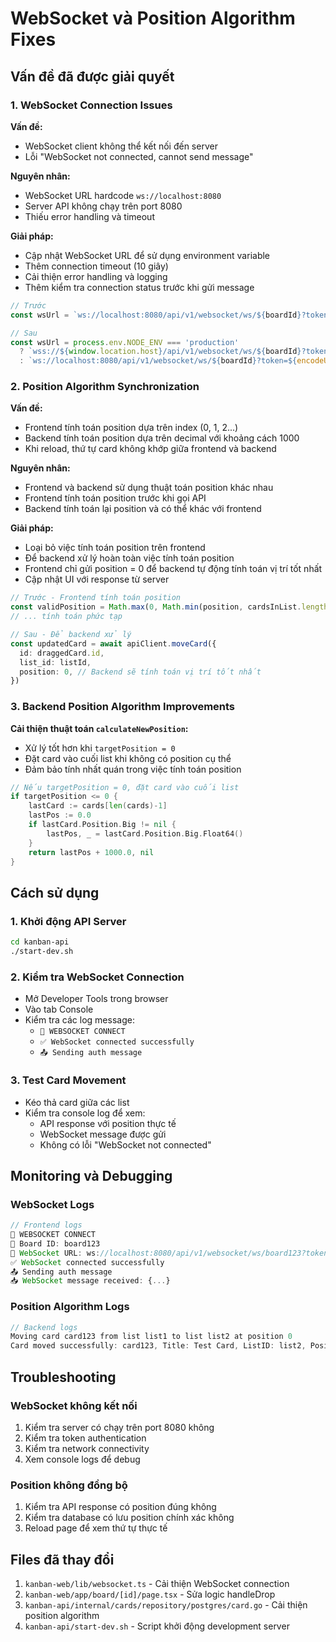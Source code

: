 # WebSocket và Position Algorithm Fixes

## Vấn đề đã được giải quyết

### 1. WebSocket Connection Issues

**Vấn đề:**
- WebSocket client không thể kết nối đến server
- Lỗi "WebSocket not connected, cannot send message"

**Nguyên nhân:**
- WebSocket URL hardcode `ws://localhost:8080`
- Server API không chạy trên port 8080
- Thiếu error handling và timeout

**Giải pháp:**
- Cập nhật WebSocket URL để sử dụng environment variable
- Thêm connection timeout (10 giây)
- Cải thiện error handling và logging
- Thêm kiểm tra connection status trước khi gửi message

```typescript
// Trước
const wsUrl = `ws://localhost:8080/api/v1/websocket/ws/${boardId}?token=${encodeURIComponent(token)}`

// Sau
const wsUrl = process.env.NODE_ENV === 'production' 
  ? `wss://${window.location.host}/api/v1/websocket/ws/${boardId}?token=${encodeURIComponent(token)}`
  : `ws://localhost:8080/api/v1/websocket/ws/${boardId}?token=${encodeURIComponent(token)}`
```

### 2. Position Algorithm Synchronization

**Vấn đề:**
- Frontend tính toán position dựa trên index (0, 1, 2...)
- Backend tính toán position dựa trên decimal với khoảng cách 1000
- Khi reload, thứ tự card không khớp giữa frontend và backend

**Nguyên nhân:**
- Frontend và backend sử dụng thuật toán position khác nhau
- Frontend tính toán position trước khi gọi API
- Backend tính toán lại position và có thể khác với frontend

**Giải pháp:**
- Loại bỏ việc tính toán position trên frontend
- Để backend xử lý hoàn toàn việc tính toán position
- Frontend chỉ gửi position = 0 để backend tự động tính toán vị trí tốt nhất
- Cập nhật UI với response từ server

```typescript
// Trước - Frontend tính toán position
const validPosition = Math.max(0, Math.min(position, cardsInList.length))
// ... tính toán phức tạp

// Sau - Để backend xử lý
const updatedCard = await apiClient.moveCard({
  id: draggedCard.id,
  list_id: listId,
  position: 0, // Backend sẽ tính toán vị trí tốt nhất
})
```

### 3. Backend Position Algorithm Improvements

**Cải thiện thuật toán `calculateNewPosition`:**
- Xử lý tốt hơn khi `targetPosition = 0`
- Đặt card vào cuối list khi không có position cụ thể
- Đảm bảo tính nhất quán trong việc tính toán position

```go
// Nếu targetPosition = 0, đặt card vào cuối list
if targetPosition <= 0 {
    lastCard := cards[len(cards)-1]
    lastPos := 0.0
    if lastCard.Position.Big != nil {
        lastPos, _ = lastCard.Position.Big.Float64()
    }
    return lastPos + 1000.0, nil
}
```

## Cách sử dụng

### 1. Khởi động API Server

```bash
cd kanban-api
./start-dev.sh
```

### 2. Kiểm tra WebSocket Connection

- Mở Developer Tools trong browser
- Vào tab Console
- Kiểm tra các log message:
  - `🔌 WEBSOCKET CONNECT`
  - `✅ WebSocket connected successfully`
  - `📤 Sending auth message`

### 3. Test Card Movement

- Kéo thả card giữa các list
- Kiểm tra console log để xem:
  - API response với position thực tế
  - WebSocket message được gửi
  - Không có lỗi "WebSocket not connected"

## Monitoring và Debugging

### WebSocket Logs
```javascript
// Frontend logs
🔌 WEBSOCKET CONNECT
📝 Board ID: board123
🔗 WebSocket URL: ws://localhost:8080/api/v1/websocket/ws/board123?token=...
✅ WebSocket connected successfully
📤 Sending auth message
📥 WebSocket message received: {...}
```

### Position Algorithm Logs
```go
// Backend logs
Moving card card123 from list list1 to list list2 at position 0
Card moved successfully: card123, Title: Test Card, ListID: list2, Position: 1500.0
```

## Troubleshooting

### WebSocket không kết nối
1. Kiểm tra server có chạy trên port 8080 không
2. Kiểm tra token authentication
3. Kiểm tra network connectivity
4. Xem console logs để debug

### Position không đồng bộ
1. Kiểm tra API response có position đúng không
2. Kiểm tra database có lưu position chính xác không
3. Reload page để xem thứ tự thực tế

## Files đã thay đổi

1. `kanban-web/lib/websocket.ts` - Cải thiện WebSocket connection
2. `kanban-web/app/board/[id]/page.tsx` - Sửa logic handleDrop
3. `kanban-api/internal/cards/repository/postgres/card.go` - Cải thiện position algorithm
4. `kanban-api/start-dev.sh` - Script khởi động development server 